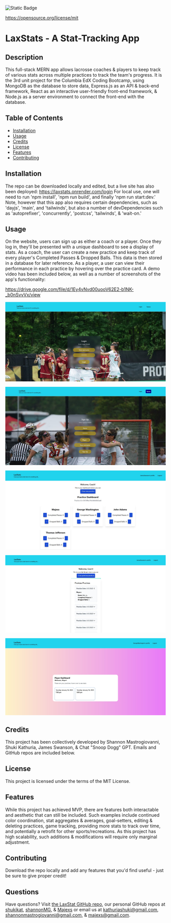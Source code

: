 ![Static Badge](https://img.shields.io/badge/License-MIT%20License-blue)

  https://opensource.org/license/mit
# LaxStats - A Stat-Tracking App
## Description
This full-stack MERN app allows lacrosse coaches & players to keep track of various stats across multiple practices to track the team's progress. It is the 3rd unit project for the Columbia EdX Coding Bootcamp, using MongoDB as the database to store data, Express.js as an API & back-end framework, React as an interactive user-friendly front-end framework, & Node.js as a server environment to connect the front-end with the database.
## Table of Contents
* [Installation](#installation)
* [Usage](#usage)
* [Credits](#credits)
* [License](#license)
* [Features](#features)
* [Contributing](#contributing)
## Installation
The repo can be downloaded locally and edited, but a live site has also been deployed: https://laxstats.onrender.com/login
For local use, one will need to run 'npm install', 'npm run build', and finally 'npm run start:dev.'
Note, however that this app also requires certain dependencies, such as 'dayjs', 'main', and 'tailwinds', but also a number of devDependencies such as 'autoprefixer', 'concurrently', 'postcss', 'tailwinds', & 'wait-on.' 
## Usage
On the website, users can sign up as either a coach or a player. Once they log in, they'll be presented with a unique dashboard to see a display of stats. As a coach, the user can create a new practice and keep track of every player's Completed Passes & Dropped Balls. This data is then stored in a database for later reference. As a player, a user can view their performance in each practice by hovering over the practice card. 
A demo video has been included below, as well as a number of screenshots of the app's functionality:

https://drive.google.com/file/d/1Ey4vNvd00uooV62E2-b1NK-_b0nSvvVx/view

![LaxStats Login Page](./client/src/assets/LaxStats_Login.jpg)

![LaxStats Signup Page](./client/src/assets/SignUpPage.jpg)

![LaxStats Coach Dashboard Page, New Practice](./client/src/assets/CoachDashboardNewPractice.jpg)

![LaxStats Coach Dashboard Page, Previous Practices](./client/src/assets/CoachDashboardPreviousPractices.jpg)

![LaxStats Player Dashboard Page](./client/src/assets/PlayerDashboard.jpg)

## Credits
This project has been collectively developed by Shannon Mastrogiovanni, Shuki Kathuria, James Swanson, & Chat "Snoop Dogg" GPT. Emails and GitHub repos are included below.
## License
This project is licensed under the terms of the MIT License.
## Features
While this project has achieved MVP, there are features both interactable and aesthetic that can still be included. Such examples include continued color coordination, stat aggregates & averages, goal-setters, editing & deleting practices, game tracking, providing more stats to track over time, and potentially a retrofit for other sports/recreations. As this project has high scalability, such additions & modifications will require only marginal adjustment.
## Contributing
Download the repo locally and add any features that you'd find useful - just be sure to give proper credit!

## Questions
Have questions? Visit [the LaxStat GitHub repo](https://github.com/shannonMG/LaxStats), our personal GitHub repos at [shukikat](https://github.com/shukikat), [shannonMG](https://github.com/shannonMG), & [Majexs](https://github.com/Majexs) or email us at [kathuriashuki@gmail.com](mailto:kathuriashuki@gmail.com), [shannonmastrogiovanni@gmail.com](mailto:shannonmastrogiovanni@gmail.com), & [majexs@gmail.com](mailto:majexs@gmail.com).